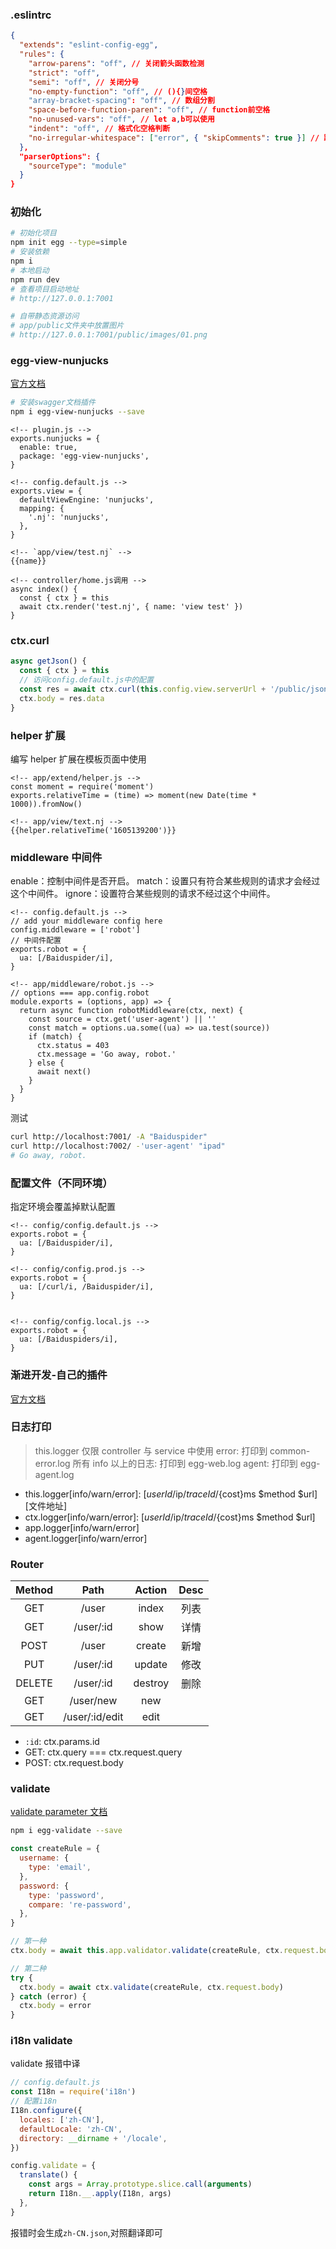 ### .eslintrc

```json
{
  "extends": "eslint-config-egg",
  "rules": {
    "arrow-parens": "off", // 关闭箭头函数检测
    "strict": "off",
    "semi": "off", // 关闭分号
    "no-empty-function": "off", // (){}间空格
    "array-bracket-spacing": "off", // 数组分割
    "space-before-function-paren": "off", // function前空格
    "no-unused-vars": "off", // let a,b可以使用
    "indent": "off", // 格式化空格判断
    "no-irregular-whitespace": ["error", { "skipComments": true }] // 跳过注释中的空格
  },
  "parserOptions": {
    "sourceType": "module"
  }
}
```

### 初始化

```bash
# 初始化项目
npm init egg --type=simple
# 安装依赖
npm i
# 本地启动
npm run dev
# 查看项目启动地址
# http://127.0.0.1:7001

# 自带静态资源访问
# app/public文件夹中放置图片
# http://127.0.0.1:7001/public/images/01.png
```

### egg-view-nunjucks

[官方文档](http://mozilla.github.io/nunjucks/)

```bash
# 安装swagger文档插件
npm i egg-view-nunjucks --save
```

```
<!-- plugin.js -->
exports.nunjucks = {
  enable: true,
  package: 'egg-view-nunjucks',
}

<!-- config.default.js -->
exports.view = {
  defaultViewEngine: 'nunjucks',
  mapping: {
    '.nj': 'nunjucks',
  },
}

<!-- `app/view/test.nj` -->
{{name}}

<!-- controller/home.js调用 -->
async index() {
  const { ctx } = this
  await ctx.render('test.nj', { name: 'view test' })
}
```

### ctx.curl

```js
async getJson() {
  const { ctx } = this
  // 访问config.default.js中的配置
  const res = await ctx.curl(this.config.view.serverUrl + '/public/json/01.json', { dataType: 'json' })
  ctx.body = res.data
}
```

### helper 扩展

编写 helper 扩展在模板页面中使用

```
<!-- app/extend/helper.js -->
const moment = require('moment')
exports.relativeTime = (time) => moment(new Date(time * 1000)).fromNow()

<!-- app/view/text.nj -->
{{helper.relativeTime('1605139200')}}
```

### middleware 中间件

enable：控制中间件是否开启。
match：设置只有符合某些规则的请求才会经过这个中间件。
ignore：设置符合某些规则的请求不经过这个中间件。

```
<!-- config.default.js -->
// add your middleware config here
config.middleware = ['robot']
// 中间件配置
exports.robot = {
  ua: [/Baiduspider/i],
}

<!-- app/middleware/robot.js -->
// options === app.config.robot
module.exports = (options, app) => {
  return async function robotMiddleware(ctx, next) {
    const source = ctx.get('user-agent') || ''
    const match = options.ua.some((ua) => ua.test(source))
    if (match) {
      ctx.status = 403
      ctx.message = 'Go away, robot.'
    } else {
      await next()
    }
  }
}
```

测试

```bash
curl http://localhost:7001/ -A "Baiduspider"
curl http://localhost:7002/ -'user-agent' "ipad"
# Go away, robot.
```

### 配置文件（不同环境）

指定环境会覆盖掉默认配置

```
<!-- config/config.default.js -->
exports.robot = {
  ua: [/Baiduspider/i],
}

<!-- config/config.prod.js -->
exports.robot = {
  ua: [/curl/i, /Baiduspider/i],
}


<!-- config/config.local.js -->
exports.robot = {
  ua: [/Baiduspiders/i],
}
```

### 渐进开发-自己的插件

[官方文档](https://eggjs.org/zh-cn/tutorials/progressive.html)

### 日志打印

> this.logger 仅限 controller 与 service 中使用
> error: 打印到 common-error.log
> 所有 info 以上的日志: 打印到 egg-web.log
> agent: 打印到 egg-agent.log

- this.logger[info/warn/error]: [$userId/$ip/$traceId/${cost}ms $method $url][文件地址]
- ctx.logger[info/warn/error]: [$userId/$ip/$traceId/${cost}ms $method $url]
- app.logger[info/warn/error]
- agent.logger[info/warn/error]

### Router

| Method |      Path      | Action  | Desc |
| :----: | :------------: | :-----: | :--: |
|  GET   |     /user      |  index  | 列表 |
|  GET   |   /user/:id    |  show   | 详情 |
|  POST  |     /user      | create  | 新增 |
|  PUT   |   /user/:id    | update  | 修改 |
| DELETE |   /user/:id    | destroy | 删除 |
|  GET   |   /user/new    |   new   |      |
|  GET   | /user/:id/edit |  edit   |      |

- `:id`: ctx.params.id
- GET: ctx.query === ctx.request.query
- POST: ctx.request.body

### validate

[validate parameter 文档](https://github.com/node-modules/parameter)

```bash
npm i egg-validate --save
```

```js
const createRule = {
  username: {
    type: 'email',
  },
  password: {
    type: 'password',
    compare: 're-password',
  },
}

// 第一种
ctx.body = await this.app.validator.validate(createRule, ctx.request.body)

// 第二种
try {
  ctx.body = await ctx.validate(createRule, ctx.request.body)
} catch (error) {
  ctx.body = error
}
```

### i18n validate

validate 报错中译

```js
// config.default.js
const I18n = require('i18n')
// 配置i18n
I18n.configure({
  locales: ['zh-CN'],
  defaultLocale: 'zh-CN',
  directory: __dirname + '/locale',
})

config.validate = {
  translate() {
    const args = Array.prototype.slice.call(arguments)
    return I18n.__.apply(I18n, args)
  },
}
```

报错时会生成`zh-CN.json`,对照翻译即可
